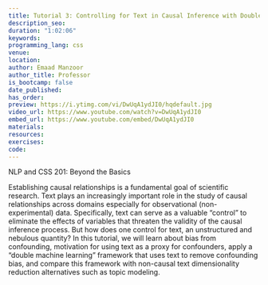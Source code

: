 ```yaml
---
title: Tutorial 3: Controlling for Text in Causal Inference with Double Machine Learning
description_seo: 
duration: "1:02:06"
keywords:
programming_lang: css
venue:
location:
author: Emaad Manzoor
author_title: Professor
is_bootcamp: false
date_published: 
has_order: 
preview: https://i.ytimg.com/vi/DwUqA1ydJI0/hqdefault.jpg
video_url: https://www.youtube.com/watch?v=DwUqA1ydJI0
embed_url: https://www.youtube.com/embed/DwUqA1ydJI0
materials:
resources:
exercises:
code:
---
```


NLP and CSS 201: Beyond the Basics

Establishing causal relationships is a fundamental goal of scientific research. Text plays an increasingly important role in the study of causal relationships across domains especially for observational (non-experimental) data. Specifically, text can serve as a valuable “control” to eliminate the effects of variables that threaten the validity of the causal inference process. But how does one control for text, an unstructured and nebulous quantity? In this tutorial, we will learn about bias from confounding, motivation for using text as a proxy for confounders, apply a “double machine learning” framework that uses text to remove confounding bias, and compare this framework with non-causal text dimensionality reduction alternatives such as topic modeling.